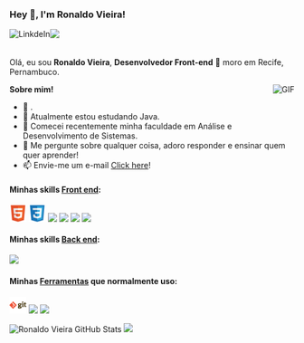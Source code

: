 <h3 title="hehehe"> Hey 👋, I'm Ronaldo Vieira!</h3>

<img src="https://komarev.com/ghpvc/?username=Ronaldo-Vieira-Lira&color=blue">

<a href="https://www.linkedin.com/in/ronaldo-vieira-lira/">
  <img align="left" alt="LinkdeIn" src="https://img.shields.io/badge/LinkedIn-0077B5?style=for-the-badge&logo=linkedin&logoColor=white" />
</a>
<br />
<br />

Olá, eu sou **Ronaldo Vieira**, **Desenvolvedor Front-end** 🚀 moro em Recife, Pernambuco.

  <img align="right" alt="GIF" src="https://media3.giphy.com/media/qgQUggAC3Pfv687qPC/giphy.gif" />

**Sobre mim!**

- 🌱 . 
- 🤔 Atualmente estou estudando Java. 
- 💼 Comecei recentemente minha faculdade em Análise e Desenvolvimento de Sistemas.
- 💬 Me pergunte sobre qualquer coisa, adoro responder e ensinar quem quer aprender!
- 📫 Envie-me um e-mail [Click here](mailto:ronaldovieira.lira@gmail.com)!

<h4>Minhas skills <u>Front end</u>:</h4>

<code><img height="30" src="https://raw.githubusercontent.com/devicons/devicon/master/icons/html5/html5-original.svg"></code>
<code><img height="30" src="https://raw.githubusercontent.com/devicons/devicon/master/icons/css3/css3-original.svg"></code>
<code><img height="30" src="https://upload.wikimedia.org/wikipedia/commons/9/99/Unofficial_JavaScript_logo_2.svg"></code>
<code><img height="30" src="https://upload.wikimedia.org/wikipedia/commons/4/47/React.svg"></code>
<code><img height="32" src="https://cdn.jsdelivr.net/gh/devicons/devicon/icons/bootstrap/bootstrap-original.svg" /></code>
<code><img height="32" src="https://cdn.jsdelivr.net/gh/devicons/devicon/icons/tailwindcss/tailwindcss-plain.svg" /></code>

<h4>Minhas skills <u>Back end</u>:</h4>

<code><img height="30" src="https://cdn.jsdelivr.net/gh/devicons/devicon/icons/python/python-original.svg" /></code>


<h4>Minhas <u>Ferramentas</u> que normalmente uso:</h4>

<code><img height="30" src="https://raw.githubusercontent.com/github/explore/80688e429a7d4ef2fca1e82350fe8e3517d3494d/topics/git/git.png"></code>
<code><img height="30" src="https://cdn.worldvectorlogo.com/logos/trello.svg"></code>
<code><img height="30" src="https://upload.wikimedia.org/wikipedia/commons/9/9a/Visual_Studio_Code_1.35_icon.svg"></code>


<img src="https://github-readme-stats.vercel.app/api?username=Ronaldo-Vieira-Lira&show_icons=true&hide_border=true&count_private=true&theme=radical&icon_color=fad000" alt="Ronaldo Vieira GitHub Stats">
<img src="https://github-readme-stats.vercel.app/api/top-langs/?username=Ronaldo-Vieira-Lira&layout=compact&theme=radical"/>
